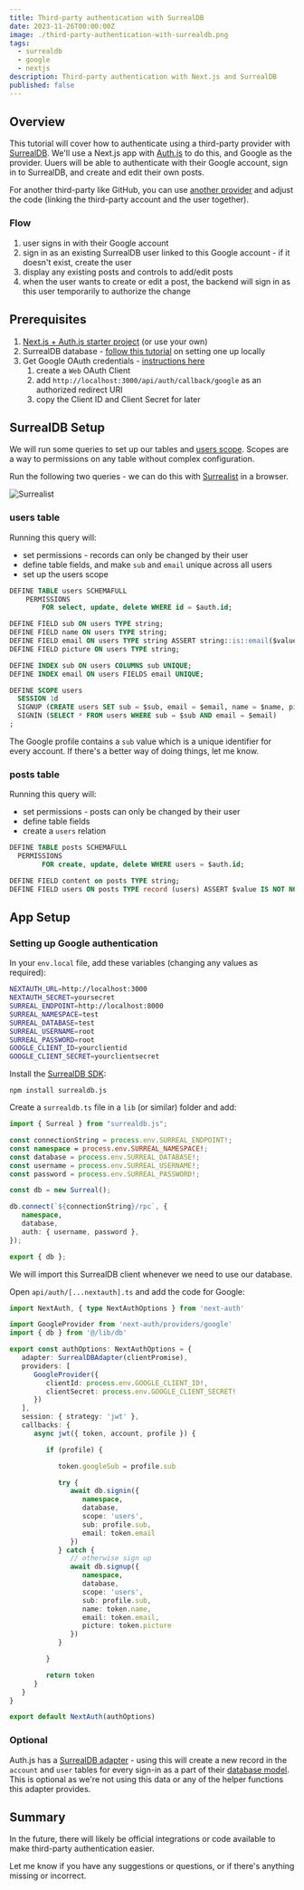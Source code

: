 ```yaml
---
title: Third-party authentication with SurrealDB
date: 2023-11-26T00:00:00Z
image: ./third-party-authentication-with-surrealdb.png
tags:
  - surrealdb
  - google
  - nextjs
description: Third-party authentication with Next.js and SurrealDB 
published: false
---
```


## Overview

This tutorial will cover how to authenticate using a third-party provider with [SurrealDB](https://surrealdb.com/). We'll use a Next.js app with [Auth.js](https://authjs.dev/) to do this, and Google as the provider. Uuers will be able to authenticate with their Google account, sign in to SurrealDB, and create and edit their own posts.

For another third-party like GitHub, you can use [another provider](https://next-auth.js.org/providers/) and adjust the code (linking the third-party account and the user together).

### Flow

1. user signs in with their Google account
2. sign in as an existing SurrealDB user linked to this Google account - if it doesn't exist, create the user
3. display any existing posts and controls to add/edit posts
4. when the user wants to create or edit a post, the backend will sign in as this user temporarily to authorize the change

## Prerequisites

1. [Next.js + Auth.js starter project](https://github.com/nextauthjs/next-auth-example) (or use your own)
2. SurrealDB database - [follow this tutorial](https://surrealdb.com/install) on setting one up locally
3. Get Google OAuth credentials - [instructions here](https://developers.google.com/identity/protocols/oauth2)
   1. create a `Web` OAuth Client
   2. add `http://localhost:3000/api/auth/callback/google` as an authorized redirect URI
   3. copy the Client ID and Client Secret for later

## SurrealDB Setup

We will run some queries to set up our tables and [users scope](https://surrealdb.com/docs/surrealql/statements/define/scope). Scopes are a way to permissions on any table without complex configuration.

Run the following two queries - we can do this with [Surrealist](https://surrealist.app) in a browser.

![Surrealist](../../assets/posts/third-party-authentication-with-surrealdb/surrealist.png)

### users table

Running this query will:
- set permissions - records can only be changed by their user
- define table fields, and make `sub` and `email` unique across all users
- set up the users scope

```sql
DEFINE TABLE users SCHEMAFULL
	PERMISSIONS
		FOR select, update, delete WHERE id = $auth.id;

DEFINE FIELD sub ON users TYPE string;
DEFINE FIELD name ON users TYPE string;
DEFINE FIELD email ON users TYPE string ASSERT string::is::email($value);
DEFINE FIELD picture ON users TYPE string;

DEFINE INDEX sub ON users COLUMNS sub UNIQUE;
DEFINE INDEX email ON users FIELDS email UNIQUE;

DEFINE SCOPE users
  SESSION 1d
  SIGNUP (CREATE users SET sub = $sub, email = $email, name = $name, picture = $picture)
  SIGNIN (SELECT * FROM users WHERE sub = $sub AND email = $email)
;
```

The Google profile contains a `sub` value which is a unique identifier for every account. If there's a better way of doing things, let me know.

### posts table

Running this query will:
- set permissions - posts can only be changed by their user
- define table fields
- create a `users` relation

```sql
DEFINE TABLE posts SCHEMAFULL
  PERMISSIONS
		FOR create, update, delete WHERE users = $auth.id;

DEFINE FIELD content on posts TYPE string;
DEFINE FIELD users ON posts TYPE record (users) ASSERT $value IS NOT NONE;
```

## App Setup

### Setting up Google authentication

In your `env.local` file, add these variables (changing any values as required):

```bash
NEXTAUTH_URL=http://localhost:3000
NEXTAUTH_SECRET=yoursecret
SURREAL_ENDPOINT=http://localhost:8000
SURREAL_NAMESPACE=test
SURREAL_DATABASE=test
SURREAL_USERNAME=root
SURREAL_PASSWORD=root
GOOGLE_CLIENT_ID=yourclientid
GOOGLE_CLIENT_SECRET=yourclientsecret
```

Install the [SurrealDB SDK](https://surrealdb.com/docs/integration/sdks/javascript):

```shell
npm install surrealdb.js
```

Create a `surrealdb.ts` file in a `lib` (or similar) folder and add:

```typescript
import { Surreal } from "surrealdb.js";

const connectionString = process.env.SURREAL_ENDPOINT!;
const namespace = process.env.SURREAL_NAMESPACE!;
const database = process.env.SURREAL_DATABASE!;
const username = process.env.SURREAL_USERNAME!;
const password = process.env.SURREAL_PASSWORD!;

const db = new Surreal();

db.connect(`${connectionString}/rpc`, {
   namespace,
   database,
   auth: { username, password },
});

export { db };
```

We will import this SurrealDB client whenever we need to use our database.

Open `api/auth/[...nextauth].ts` and add the code for Google:

```typescript
import NextAuth, { type NextAuthOptions } from 'next-auth'

import GoogleProvider from 'next-auth/providers/google'
import { db } from '@/lib/db'

export const authOptions: NextAuthOptions = {
   adapter: SurrealDBAdapter(clientPromise),
   providers: [
      GoogleProvider({
         clientId: process.env.GOOGLE_CLIENT_ID!,
         clientSecret: process.env.GOOGLE_CLIENT_SECRET!
      })
   ],
   session: { strategy: 'jwt' },
   callbacks: {
      async jwt({ token, account, profile }) {

         if (profile) {

            token.googleSub = profile.sub

            try {
               await db.signin({
                  namespace,
                  database,
                  scope: 'users',
                  sub: profile.sub,
                  email: token.email
               })
            } catch {
               // otherwise sign up
               await db.signup({
                  namespace,
                  database,
                  scope: 'users',
                  sub: profile.sub,
                  name: token.name,
                  email: token.email,
                  picture: token.picture
               })
            }

         }

         return token
      }
   }
}

export default NextAuth(authOptions)
```

### Optional
Auth.js has a [SurrealDB adapter](https://authjs.dev/reference/adapter/surrealdb) - using this will create a new record in the `account` and `user` tables for every sign-in as a part of their [database model](https://authjs.dev/getting-started/adapters#models). This is optional as we're not using this data or any of the helper functions this adapter provides.

## Summary

In the future, there will likely be official integrations or code available to make third-party authentication easier.

Let me know if you have any suggestions or questions, or if there's anything missing or incorrect.